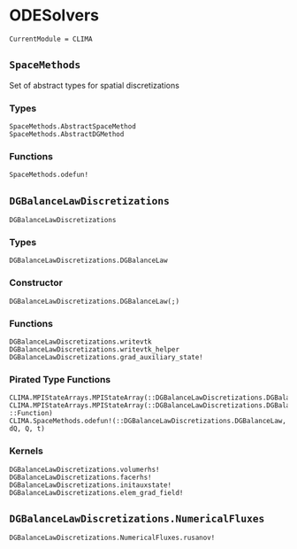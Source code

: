 # ODESolvers

```@meta
CurrentModule = CLIMA
```

## `SpaceMethods`

Set of abstract types for spatial discretizations

### Types
```@docs
SpaceMethods.AbstractSpaceMethod
SpaceMethods.AbstractDGMethod
```

### Functions
```@docs
SpaceMethods.odefun!
```

## `DGBalanceLawDiscretizations`

```@docs
DGBalanceLawDiscretizations
```

### Types
```@docs
DGBalanceLawDiscretizations.DGBalanceLaw
```
### Constructor
```@docs
DGBalanceLawDiscretizations.DGBalanceLaw(;)
```

### Functions
```@docs
DGBalanceLawDiscretizations.writevtk
DGBalanceLawDiscretizations.writevtk_helper
DGBalanceLawDiscretizations.grad_auxiliary_state!
```

### Pirated Type Functions
```@docs
CLIMA.MPIStateArrays.MPIStateArray(::DGBalanceLawDiscretizations.DGBalanceLaw)
CLIMA.MPIStateArrays.MPIStateArray(::DGBalanceLawDiscretizations.DGBalanceLaw, ::Function)
CLIMA.SpaceMethods.odefun!(::DGBalanceLawDiscretizations.DGBalanceLaw, dQ, Q, t)
```

### Kernels
```@docs
DGBalanceLawDiscretizations.volumerhs!
DGBalanceLawDiscretizations.facerhs!
DGBalanceLawDiscretizations.initauxstate!
DGBalanceLawDiscretizations.elem_grad_field!
```

## `DGBalanceLawDiscretizations.NumericalFluxes`

```@docs
DGBalanceLawDiscretizations.NumericalFluxes.rusanov!
```
